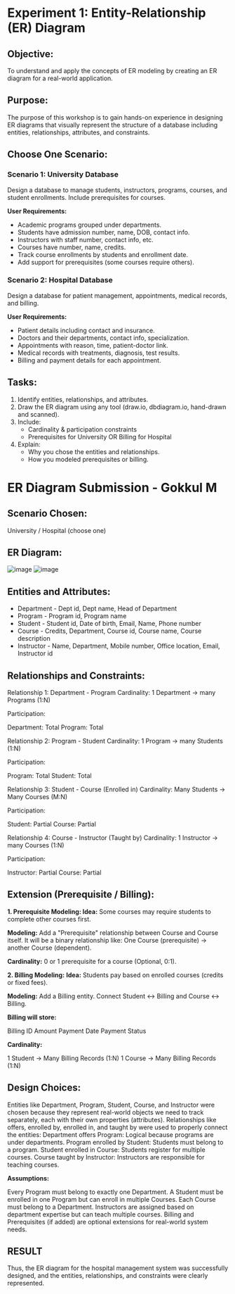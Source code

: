 # Experiment 1: Entity-Relationship (ER) Diagram

## Objective:
To understand and apply the concepts of ER modeling by creating an ER diagram for a real-world application.

## Purpose:
The purpose of this workshop is to gain hands-on experience in designing ER diagrams that visually represent the structure of a database including entities, relationships, attributes, and constraints.

## Choose One Scenario:

### Scenario 1: University Database
Design a database to manage students, instructors, programs, courses, and student enrollments. Include prerequisites for courses.

**User Requirements:**
- Academic programs grouped under departments.
- Students have admission number, name, DOB, contact info.
- Instructors with staff number, contact info, etc.
- Courses have number, name, credits.
- Track course enrollments by students and enrollment date.
- Add support for prerequisites (some courses require others).

### Scenario 2: Hospital Database
Design a database for patient management, appointments, medical records, and billing.

**User Requirements:**
- Patient details including contact and insurance.
- Doctors and their departments, contact info, specialization.
- Appointments with reason, time, patient-doctor link.
- Medical records with treatments, diagnosis, test results.
- Billing and payment details for each appointment.

## Tasks:
1. Identify entities, relationships, and attributes.
2. Draw the ER diagram using any tool (draw.io, dbdiagram.io, hand-drawn and scanned).
3. Include:
   - Cardinality & participation constraints
   - Prerequisites for University OR Billing for Hospital
4. Explain:
   - Why you chose the entities and relationships.
   - How you modeled prerequisites or billing.

# ER Diagram Submission - Gokkul M

## Scenario Chosen:
University / Hospital (choose one)

## ER Diagram:
![image](https://github.com/user-attachments/assets/413e3ea9-7203-4750-8962-0278edef0c82)
![image](https://github.com/user-attachments/assets/e0b31c55-c245-4abf-b990-111dbe53dd60)


## Entities and Attributes:
- Department - Dept id, Dept name, Head of Department
- Program - Program id, Program name
- Student - Student id, Date of birth, Email, Name, Phone number
- Course - Credits, Department, Course id, Course name, Course description
- Instructor - Name, Department, Mobile number, Office location, Email, Instructor id

## Relationships and Constraints:
Relationship 1: Department - Program
Cardinality: 1 Department → many Programs (1:N)

Participation:

   Department: Total
   Program: Total

Relationship 2: Program - Student
Cardinality: 1 Program → many Students (1:N)

Participation:

   Program: Total
   Student: Total

Relationship 3: Student - Course (Enrolled in)
Cardinality: Many Students → Many Courses (M:N)

Participation:

   Student: Partial
   Course: Partial

Relationship 4: Course - Instructor (Taught by)
Cardinality: 1 Instructor → many Courses (1:N)

Participation:

   Instructor: Partial
   Course: Partial

## Extension (Prerequisite / Billing):
**1. Prerequisite Modeling:
Idea:** Some courses may require students to complete other courses first.

**Modeling:** Add a "Prerequisite" relationship between Course and Course itself.
It will be a binary relationship like:
One Course (prerequisite) → another Course (dependent).

**Cardinality:** 0 or 1 prerequisite for a course (Optional, 0:1).

**2. Billing Modeling:**
**Idea:** Students pay based on enrolled courses (credits or fixed fees).

**Modeling:** Add a Billing entity.
Connect Student ↔ Billing and Course ↔ Billing.

**Billing will store:**

   Billing ID
   Amount
   Payment Date
   Payment Status

**Cardinality:**

1 Student → Many Billing Records (1:N)
1 Course → Many Billing Records (1:N)

## Design Choices:

Entities like Department, Program, Student, Course, and Instructor were chosen because they represent real-world objects we need to track separately, each with their own properties (attributes).
Relationships like offers, enrolled by, enrolled in, and taught by were used to properly connect the entities:
Department offers Program: Logical because programs are under departments.
Program enrolled by Student: Students must belong to a program.
Student enrolled in Course: Students register for multiple courses.
Course taught by Instructor: Instructors are responsible for teaching courses.

**Assumptions:**

Every Program must belong to exactly one Department.
A Student must be enrolled in one Program but can enroll in multiple Courses.
Each Course must belong to a Department.
Instructors are assigned based on department expertise but can teach multiple courses.
Billing and Prerequisites (if added) are optional extensions for real-world system needs.


## RESULT
Thus, the ER diagram for the hospital management system was successfully designed, and the entities, relationships, and constraints were clearly represented.
